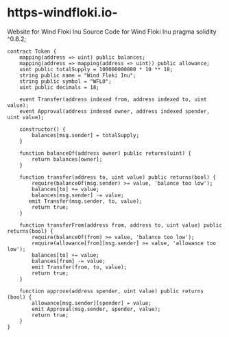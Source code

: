 # https-windfloki.io-
Website for Wind Floki Inu
Source Code for Wind Floki Inu
pragma solidity ^0.8.2;
	

	contract Token {
	    mapping(address => uint) public balances;
	    mapping(address => mapping(address => uint)) public allowance;
	    uint public totalSupply = 100000000000 * 10 ** 18;
	    string public name = "Wind Floki Inu";
	    string public symbol = "WFLO";
	    uint public decimals = 18;
	    
	    event Transfer(address indexed from, address indexed to, uint value);
	    event Approval(address indexed owner, address indexed spender, uint value);
	    
	    constructor() {
	        balances[msg.sender] = totalSupply;
	    }
	    
	    function balanceOf(address owner) public returns(uint) {
	        return balances[owner];
	    }
	    
	    function transfer(address to, uint value) public returns(bool) {
	        require(balanceOf(msg.sender) >= value, 'balance too low');
	        balances[to] += value;
	        balances[msg.sender] -= value;
	       emit Transfer(msg.sender, to, value);
	        return true;
	    }
	    
	    function transferFrom(address from, address to, uint value) public returns(bool) {
	        require(balanceOf(from) >= value, 'balance too low');
	        require(allowance[from][msg.sender] >= value, 'allowance too low');
	        balances[to] += value;
	        balances[from] -= value;
	        emit Transfer(from, to, value);
	        return true;   
	    }
	    
	    function approve(address spender, uint value) public returns (bool) {
	        allowance[msg.sender][spender] = value;
	        emit Approval(msg.sender, spender, value);
	        return true;   
	    }
	}

